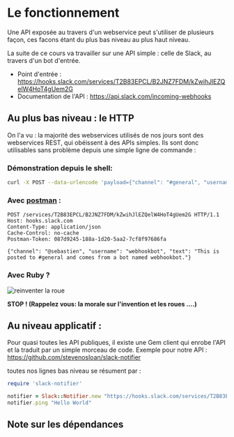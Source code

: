# Le fonctionnement 
Une API exposée au travers d'un webservice peut s'utiliser de plusieurs façon, ces facons étant du plus bas niveau au plus haut niveau.

La suite de ce cours va travailler sur une API simple : celle de Slack, au travers d'un bot d'entrée.
* Point d'entrée : https://hooks.slack.com/services/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
* Documentation de l'API : https://api.slack.com/incoming-webhooks

## Au plus bas niveau : le HTTP
On l'a vu : la majorité des webservices utilisés de nos jours sont des webservices REST, qui obéissent à des APIs simples.
Ils sont donc utilisables sans problème depuis une simple ligne de commande : 

### Démonstration depuis le shell:
```bash
curl -X POST --data-urlencode 'payload={"channel": "#general", "username": "webhookbot", "text": "This is posted to #general and comes from a bot named webhookbot."}' https://hooks.slack.com/services/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
```

### Avec [postman](https://chrome.google.com/webstore/detail/postman/fhbjgbiflinjbdggehcddcbncdddomop) :
```
POST /services/T2B83EPCL/B2JNZ7FDM/kZwihJlEZQelW4HoT4gUem2G HTTP/1.1
Host: hooks.slack.com
Content-Type: application/json
Cache-Control: no-cache
Postman-Token: 087d9245-188a-1d20-5aa2-7cf8f97686fa

{"channel": "@sebastien", "username": "webhookbot", "text": "This is posted to #general and comes from a bot named webhookbot."}
```

### Avec Ruby ?
![reinventer la roue](http://www.hteumeuleu.fr/wp-content/uploads/2016/05/non-merci-trop-occupes.png)

**STOP ! (Rappelez vous: la morale sur l'invention et les roues ....)**

## Au niveau applicatif :

Pour quasi toutes les API publiques, il existe une Gem client qui enrobe l'API et la traduit par un simple morceau de code.
Exemple pour notre API : https://github.com/stevenosloan/slack-notifier

toutes nos lignes bas niveau se résument par :

```ruby
require 'slack-notifier'

notifier = Slack::Notifier.new "https://hooks.slack.com/services/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"
notifier.ping "Hello World"
```

## Note sur les dépendances

